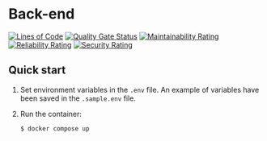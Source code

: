 # Back-end

[![Lines of Code](https://sonar.moeinarabi.ir/api/project_badges/measure?project=hotel_backend&metric=ncloc&token=sqb_bebb65238859a0c1f40a62b28bec8a3a395fbc12)](https://sonar.moeinarabi.ir/dashboard?id=hotel_backend)
[![Quality Gate Status](https://sonar.moeinarabi.ir/api/project_badges/measure?project=hotel_backend&metric=alert_status&token=sqb_bebb65238859a0c1f40a62b28bec8a3a395fbc12)](https://sonar.moeinarabi.ir/dashboard?id=hotel_backend)
[![Maintainability Rating](https://sonar.moeinarabi.ir/api/project_badges/measure?project=hotel_backend&metric=software_quality_maintainability_rating&token=sqb_bebb65238859a0c1f40a62b28bec8a3a395fbc12)](https://sonar.moeinarabi.ir/dashboard?id=hotel_backend)
[![Reliability Rating](https://sonar.moeinarabi.ir/api/project_badges/measure?project=hotel_backend&metric=software_quality_reliability_rating&token=sqb_bebb65238859a0c1f40a62b28bec8a3a395fbc12)](https://sonar.moeinarabi.ir/dashboard?id=hotel_backend)
[![Security Rating](https://sonar.moeinarabi.ir/api/project_badges/measure?project=hotel_backend&metric=software_quality_security_rating&token=sqb_bebb65238859a0c1f40a62b28bec8a3a395fbc12)](https://sonar.moeinarabi.ir/dashboard?id=hotel_backend)

## Quick start

1. Set environment variables in the `.env` file. An example of variables have been saved in the `.sample.env` file.

2. Run the container:
    ```shell
    $ docker compose up
    ```